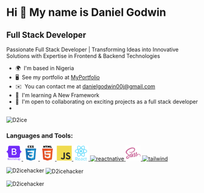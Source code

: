 Hi 👋 My name is Daniel Godwin
==============================

Full Stack Developer
--------------------

Passionate Full Stack Developer | Transforming Ideas into Innovative Solutions with Expertise in Frontend & Backend Technologies

*   🌍  I'm based in Nigeria
*   🖥️  See my portfolio at [MyPortfolio](http://danielwebdev.vercel.app/)
*   ✉️  You can contact me at [danielgodwin00j@gmail.com](mailto:danielgodwin00j@gmail.com)
*   🧠  I'm learning A New Framework
* 🤝  I'm open to collaborating on exciting projects as a full stack developer
* 
<p align="left"> <img src="https://komarev.com/ghpvc/?username=D2icehacker&label=Profile%20views&color=0e75b6&style=flat" alt="D2ice" /> </p>

<h3 align="left">Languages and Tools:</h3>
<p align="left"> <a href="https://getbootstrap.com" target="_blank" rel="noreferrer"> <img src="https://raw.githubusercontent.com/devicons/devicon/master/icons/bootstrap/bootstrap-plain-wordmark.svg" alt="bootstrap" width="40" height="40"/> </a> <a href="https://www.w3schools.com/css/" target="_blank" rel="noreferrer"> <img src="https://raw.githubusercontent.com/devicons/devicon/master/icons/css3/css3-original-wordmark.svg" alt="css3" width="40" height="40"/> </a> <a href="https://www.w3.org/html/" target="_blank" rel="noreferrer"> <img src="https://raw.githubusercontent.com/devicons/devicon/master/icons/html5/html5-original-wordmark.svg" alt="html5" width="40" height="40"/> </a> <a href="https://developer.mozilla.org/en-US/docs/Web/JavaScript" target="_blank" rel="noreferrer"> <img src="https://raw.githubusercontent.com/devicons/devicon/master/icons/javascript/javascript-original.svg" alt="javascript" width="40" height="40"/> </a> <a href="https://reactjs.org/" target="_blank" rel="noreferrer"> <img src="https://raw.githubusercontent.com/devicons/devicon/master/icons/react/react-original-wordmark.svg" alt="react" width="40" height="40"/> </a> <a href="https://reactnative.dev/" target="_blank" rel="noreferrer"> <img src="https://reactnative.dev/img/header_logo.svg" alt="reactnative" width="40" height="40"/> </a> <a href="https://sass-lang.com" target="_blank" rel="noreferrer"> <img src="https://raw.githubusercontent.com/devicons/devicon/master/icons/sass/sass-original.svg" alt="sass" width="40" height="40"/> </a> <a href="https://tailwindcss.com/" target="_blank" rel="noreferrer"> <img src="https://www.vectorlogo.zone/logos/tailwindcss/tailwindcss-icon.svg" alt="tailwind" width="40" height="40"/> </a> </p>


<p><img align="left" src="https://github-readme-stats.vercel.app/api/top-langs?username=D2icehacker&show_icons=true&locale=en&layout=compact" alt="D2icehacker" /></p>

<p>&nbsp;<img align="center" src="https://github-readme-stats.vercel.app/api?username=D2icehacker&show_icons=true&locale=en" alt="D2icehacker" /></p>

<p><img align="center" src="https://github-readme-streak-stats.herokuapp.com/?user=D2icehacker&" alt="D2icehacker" /></p>
